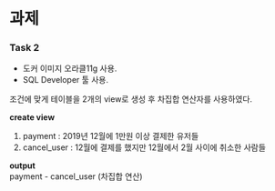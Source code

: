 # 과제 

### Task 2

- 도커 이미지 오라클11g 사용. 
- SQL Developer 툴 사용.

조건에 맞게 테이블을 2개의 view로 생성 후 차집합 연산자를 사용하였다.  

**create view**  
1. payment : 2019년 12월에 1만원 이상 결제한 유저들
2. cancel_user : 12월에 결제를 했지만 12월에서 2월 사이에 취소한 사람들

**output**  
payment - cancel_user (차집합 연산)
